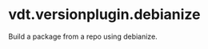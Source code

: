 vdt.versionplugin.debianize
===========================

Build a package from a repo using debianize.